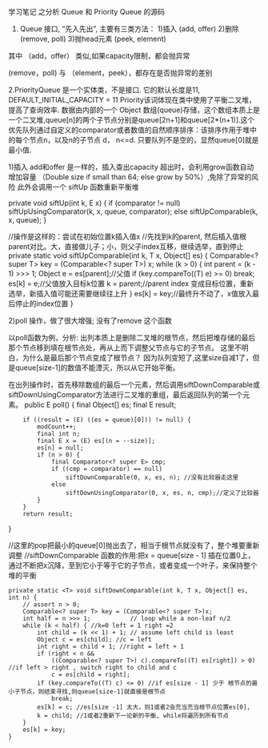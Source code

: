 学习笔记 之分析 Queue 和 Priority Queue 的源码
1. Queue 接口, “先入先出”, 主要有三类方法：
1)插入 (add, offer)
2)删除 (remove, poll) 
3)抛head元素 (peek, element)

其中 （add，offer） 类似,如果capacity限制，都会抛异常

(remove，poll) 与 （element，peek），都存在是否抛异常的差别
 

2.PriorityQueue 是一个实体类，不是接口. 它的默认长度是11, DEFAULT_INITIAL_CAPACITY = 11
Priority该词体现在类中使用了平衡二叉堆，提高了查询效率.
数据由内部的一个 Object 数组(queue)存储，这个数组本质上是一个二叉堆,queue[n]的两个子节点分别是queue[2n+1]和queue[2*(n+1)].这个优先队列通过自定义的comparator或者数值的自然顺序排序：该排序作用于堆中的每个节点n，以及n的子节点 d， n<=d. 只要队列不是空的，显然queue[0]就是最小值.

1)插入 add和offer 是一样的，插入查出capacity 超出时，会利用grow函数自动增加容量 （Double size if small than 64; else grow by 50%）,免除了异常的风险
此外会调用一个 siftUp 函数重新平衡堆

private void siftUp(int k, E x) {
        if (comparator != null)
            siftUpUsingComparator(k, x, queue, comparator);
        else
            siftUpComparable(k, x, queue);
    }

//操作是这样的：尝试在初始位置k插入值x
//先找到k的parent, 然后插入值根parent对比。大，直接做儿子；小，则父子index互移，继续选举，直到停止
private static <T> void siftUpComparable(int k, T x, Object[] es) {
        Comparable<? super T> key = (Comparable<? super T>) x;
        while (k > 0) {
            int parent = (k - 1) >>> 1;
            Object e = es[parent];//父值
            if (key.compareTo((T) e) >= 0)
                break;
            es[k] = e;//父值放入目标k位置
            k = parent;//parent index 变成目标位置，重新选举，新插入值可能还需要继续往上升
        }
        es[k] = key;//最终升不动了，x值放入最后停止的index位置
    }

2)poll 操作，做了很大增强; 没有了remove 这个函数

以poll函数为例，分析: 出列本质上是删除二叉堆的根节点，然后把堆存储的最后那个节点移到填在根节点处，再从上而下调整父节点与它的子节点。
这里不明白，为什么是最后那个节点变成了根节点？ 因为队列变短了,这里size自减1了，但是queue[size-1]的数值不能湮灭，所以从它开始平衡。


在出列操作时，首先移除数组的最后一个元素，然后调用siftDownComparable或siftDownUsingComparator方法进行二叉堆的重组，最后返回队列的第一个元素。
public E poll() {
        final Object[] es;
        final E result;

        if ((result = (E) ((es = queue)[0])) != null) {
            modCount++;
            final int n;
            final E x = (E) es[(n = --size)];
            es[n] = null;
            if (n > 0) {
                final Comparator<? super E> cmp;
                if ((cmp = comparator) == null)
                    siftDownComparable(0, x, es, n); //没有比较器走这里
                else
                    siftDownUsingComparator(0, x, es, n, cmp);//定义了比较器
            }
        }
        return result;
   }


//这里的pop把最小的queue[0]抛出去了，相当于根节点就没有了，整个堆要重新调整
//siftDownComparable 函数的作用:把x = queue[size - 1] 插在位置0上，通过不断把x沉降，至到它小于等于它的子节点，或者变成一个叶子，来保持整个堆的平衡

    private static <T> void siftDownComparable(int k, T x, Object[] es, int n) {
        // assert n > 0;
        Comparable<? super T> key = (Comparable<? super T>)x;
        int half = n >>> 1;           // loop while a non-leaf n/2
        while (k < half) { //k=0 left = 1 right =2
            int child = (k << 1) + 1; // assume left child is least
            Object c = es[child]; //c = left
            int right = child + 1; //right = left + 1
            if (right < n && 
                ((Comparable<? super T>) c).compareTo((T) es[right]) > 0) //if left > right , switch right to child and c
                c = es[child = right];
            if (key.compareTo((T) c) <= 0) //if es[size - 1] 少于 根节点的最小子节点，则结束寻找,则queue[size-1]就直接是根节点
                break;
            es[k] = c; //es[size -1] 太大，则1或者2会充当充当根节点位置es[0],
            k = child; //1或者2重新下一论新的平衡, while将遍历到所有节点
        }
        es[k] = key;
    }


